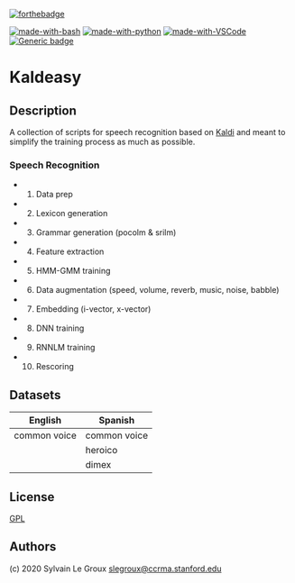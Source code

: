 [![forthebadge](https://forthebadge.com/images/badges/built-with-love.svg)](https://forthebadge.com)

[![made-with-bash](https://img.shields.io/badge/Made%20with-Bash-1f425f.svg)](https://www.gnu.org/software/bash/)
[![made-with-python](https://img.shields.io/badge/Made%20with-Python-1f425f.svg)](https://www.python.org/)
[![made-with-VSCode](https://img.shields.io/badge/Made%20for-VSCode-1f425f.svg)](https://code.visualstudio.com/)
[![Generic badge](https://img.shields.io/badge/Made%20for-Kaldi-1f425f.svg)](https://shields.io/)

# Kaldeasy
## Description
A collection of scripts for speech recognition based on [Kaldi](https://github.com/kaldi-asr/kaldi) and meant to simplify the training process as much as possible.

### Speech Recognition
- 1. Data prep
- 2. Lexicon generation
- 3. Grammar generation (pocolm & srilm)
- 4. Feature extraction
- 5. HMM-GMM training
- 6. Data augmentation (speed, volume, reverb, music, noise, babble)
- 7. Embedding (i-vector, x-vector)
- 8. DNN training
- 9. RNNLM training
- 10. Rescoring


## Datasets
| English | Spanish |
| --- | --- |
| common voice | common voice |
| | heroico |
| | dimex |


## License
[GPL](https://www.gnu.org/licenses/gpl-3.0-standalone.html)

## Authors
(c) 2020 Sylvain Le Groux <slegroux@ccrma.stanford.edu>
